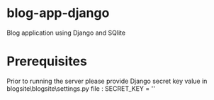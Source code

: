 # blog-app-django
Blog application using Django and SQlite

# Prerequisites
Prior to running the server please provide Django secret key value in blogsite\blogsite\settings.py file :
SECRET_KEY = '<django-secret-key>'
